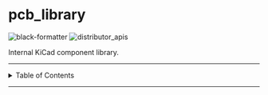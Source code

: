 # pcb_library

![black-formatter](https://github.com/OntarioTechRacing/pcb_library/actions/workflows/black-formatter.yaml/badge.svg)
![distributor_apis](https://github.com/OntarioTechRacing/pcb_library/actions/workflows/distributor_apis.yaml/badge.svg)

Internal KiCad component library.

---

<details markdown="1">
  <summary>Table of Contents</summary>

</details>

---
